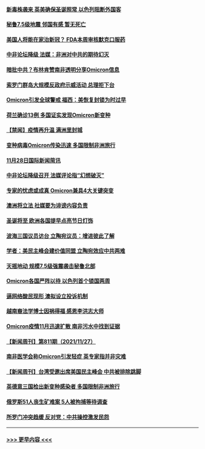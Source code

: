 #### [新毒株袭来 英美确保圣诞照常 以色列阻断外国客](../pages/prog202/a103280012.md?t=11290750) 
#### [秘鲁7.5级地震 邻国有感 暂无死亡](../pages/prog202/a103279998.md?t=11290750) 
#### [美国人将能在家治新冠？ FDA本周审核默克口服药](../pages/prog202/a103279986.md?t=11290750) 
#### [中非论坛降级 法媒：非洲对中共的期待幻灭](../pages/prog202/a103279983.md?t=11290750) 
#### [暗批中共？布林肯赞南非透明分享Omicron信息](../pages/prog202/a103279967.md?t=11290750) 
#### [索罗门群岛大规模反政府示威活动 总理拒下台](../pages/prog202/a103279955.md?t=11290750) 
#### [Omicron引发全球警戒 福西：美恢复封锁为时过早](../pages/prog202/a103279916.md?t=11290750) 
#### [荷兰确诊13例 多国证实发现Omicron新变种](../pages/prog202/a103279933.md?t=11290750) 
#### [【禁闻】疫情再升温 满洲里封城](../pages/prog202/a103279890.md?t=11290750) 
#### [变种病毒Omicron传染迅速 多国限制非洲旅行](../pages/prog202/a103279854.md?t=11290750) 
#### [11月28日国际新闻简讯](../pages/prog202/a103279858.md?t=11290750) 
#### [中非论坛降级召开 法媒评论指“幻想破灭”](../pages/prog202/a103279856.md?t=11290750) 
#### [专家的忧虑或成真 Omicron兼具4大关键突变](../pages/prog202/a103279872.md?t=11290750) 
#### [澳洲将立法 社媒要为诽谤内容负责](../pages/prog202/a103279873.md?t=11290750) 
#### [圣诞将至 欧洲各国提早点亮节日灯饰](../pages/prog202/a103279877.md?t=11290750) 
#### [波海三国议员访台 立陶宛议员：增进彼此了解](../pages/prog202/a103279812.md?t=11290750) 
#### [学者：美民主峰会建价值同盟 立陶宛效应中共两难](../pages/prog202/a103279802.md?t=11290750) 
#### [天摇地动 规模7.5级强震袭击秘鲁北部](../pages/prog202/a103279777.md?t=11290750) 
#### [Omicron各国严阵以待 以色列首个锁国两周](../pages/prog202/a103279755.md?t=11290750) 
#### [逼网络酸民现形 澳拟设立投诉机制](../pages/prog202/a103279732.md?t=11290750) 
#### [越南裔法学博士因祸得福 感恩李洪志大师](../pages/prog202/a103279703.md?t=11290750) 
#### [Omicron疫情11月迅速扩散 南非污水中找到证据](../pages/prog202/a103279596.md?t=11290750) 
#### [【新闻周刊】第811期（2021/11/27）](../pages/prog202/a103279543.md?t=11290750) 
#### [南非医学会称Omicron引发轻症 英专家指并非灾难](../pages/prog202/a103279461.md?t=11290750) 
#### [【新闻周刊】台湾受邀出席美国民主峰会 中共被排除跳脚](../pages/prog202/a103279446.md?t=11290750) 
#### [英德意三国检出新变种感染者 多国限制非洲旅行](../pages/prog202/a103279429.md?t=11290750) 
#### [俄罗斯51人丧生矿难案  5人被拘捕等待调查](../pages/prog202/a103279422.md?t=11290750) 
#### [所罗门冲突趋缓 反对党：中共操控激发民怨](../pages/prog202/a103279365.md?t=11290750) 

----
#### [ >>> 更早内容 <<< ](../indexes/prog202-earlier.md)

